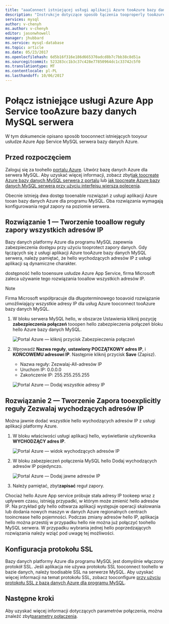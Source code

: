 ```yaml
---
title: "aaaConnect istniejącej usługi aplikacji Azure tooAzure bazy danych dla programu MySQL | Dokumentacja firmy Microsoft"
description: "Instrukcje dotyczące sposób łączenia tooproperly tooAzure usłudze Azure App Service istniejącej bazy danych dla programu MySQL"
services: mysql
author: v-chenyh
ms.author: v-chenyh
editor: jasonwhowell
manager: jhubbard
ms.service: mysql-database
ms.topic: article
ms.date: 05/23/2017
ms.openlocfilehash: 6d5b16f316e186d665370adcd8b7c7bb38c8d51a
ms.sourcegitcommit: 523283cc1b3c37c428e77850964dc1c33742c5f0
ms.translationtype: MT
ms.contentlocale: pl-PL
ms.lasthandoff: 10/06/2017
---
```

# <a name="connect-an-existing-azure-app-service-tooazure-database-for-mysql-server"></a>Połącz istniejące usługi Azure App Service tooAzure bazy danych MySQL serwera
W tym dokumencie opisano sposób tooconnect istniejących tooyour usłudze Azure App Service MySQL serwera bazy danych Azure.

## <a name="before-you-begin"></a>Przed rozpoczęciem
Zaloguj się za toohello [portalu Azure](https://portal.azure.com). Utwórz bazę danych Azure dla serwera MySQL. Aby uzyskać więcej informacji, zobacz zbyt[jak toocreate Azure bazy danych MySQL serwera z portalu](quickstart-create-mysql-server-database-using-azure-portal.md) lub [jak toocreate Azure bazy danych MySQL serwera przy użyciu interfejsu wiersza polecenia](quickstart-create-mysql-server-database-using-azure-cli.md).

Obecnie istnieją dwa dostęp tooenable rozwiązań z usługi aplikacji Azure tooan bazy danych Azure dla programu MySQL. Oba rozwiązania wymagają konfigurowania reguł zapory na poziomie serwera.

## <a name="solution-1---create-a-firewall-rule-tooallow-all-ips"></a>Rozwiązanie 1 — Tworzenie tooallow reguły zapory wszystkich adresów IP
Bazy danych platformy Azure dla programu MySQL zapewnia zabezpieczenia dostępu przy użyciu tooprotect zapory danych. Gdy łączących się z usługi aplikacji Azure tooAzure bazy danych MySQL serwera, należy pamiętać, że hello wychodzących adresów IP z usługi aplikacji są dynamiczne charakter. 

dostępność hello tooensure usłudze Azure App Service, firma Microsoft zaleca używanie tego rozwiązania tooallow wszystkich adresów IP.

> [!NOTE]
> Firma Microsoft współpracuje dla długoterminowego tooavoid rozwiązanie umożliwiający wszystkie adresy IP dla usług Azure tooconnect tooAzure bazy danych MySQL.

1. W bloku serwera MySQL hello, w obszarze Ustawienia kliknij pozycję **zabezpieczenia połączeń** tooopen hello zabezpieczenia połączeń bloku hello Azure bazy danych MySQL.

   ![Portal Azure — kliknij przycisk Zabezpieczenia połączeń](./media/howto-manage-firewall-using-portal/1-connection-security.png)

2. Wprowadź **Nazwa reguły**, **ustawiony POCZĄTKOWY adres IP**, i **KOŃCOWEMU adresowi IP**. Następnie kliknij przycisk **Save** (Zapisz).
   - Nazwa reguły: Zezwalaj-All-adresów IP
   - Uruchom IP: 0.0.0.0
   - Zakończenie IP: 255.255.255.255

   ![Portal Azure — Dodaj wszystkie adresy IP](./media/howto-connect-webapp/1_2-add-all-ips.png)

## <a name="solution-2---create-a-firewall-rule-tooexplicitly-allow-outbound-ips"></a>Rozwiązanie 2 — Tworzenie Zapora tooexplicitly reguły Zezwalaj wychodzących adresów IP
Można jawnie dodać wszystkie hello wychodzących adresów IP z usługi aplikacji platformy Azure.

1. W bloku właściwości usługi aplikacji hello, wyświetlanie użytkownika **WYCHODZĄCY adres IP**.

   ![Portal Azure — widok wychodzących adresów IP](./media/howto-connect-webapp/2_1-outbound-ip-address.png)

2. W bloku zabezpieczeń połączenia MySQL hello Dodaj wychodzących adresów IP pojedynczo.

   ![Portal Azure — Dodaj jawne adresów IP](./media/howto-connect-webapp/2_2-add-explicit-ips.png)

3. Należy pamiętać, zbyt**zapisać** reguł zapory.

Chociaż hello Azure App service próbuje stała adresy IP tookeep wraz z upływem czasu, istnieją przypadki, w którym może zmienić hello adresów IP. Na przykład gdy hello odtwarza aplikacji występuje operacji skalowania lub dodania nowych maszyn w danych Azure regionalnych centrach tooincrease hello pojemności. Podczas zmiany adresów hello IP, aplikacja hello można przestój w przypadku hello nie można już połączyć toohello MySQL serwera. W przypadku wybrania jednej hello poprzedzających rozwiązania należy wziąć pod uwagę tej możliwości.

## <a name="ssl-configuration"></a>Konfiguracja protokołu SSL
Bazy danych platformy Azure dla programu MySQL jest domyślnie włączony protokół SSL. Jeśli aplikacja nie używa protokołu SSL tooconnect toohello w bazie danych, należy toodisable SSL na serwerze MySQL. Aby uzyskać więcej informacji na temat protokołu SSL, zobacz tooconfigure [przy użyciu protokołu SSL z bazą danych Azure dla programu MySQL](howto-configure-ssl.md).

## <a name="next-steps"></a>Następne kroki
Aby uzyskać więcej informacji dotyczących parametrów połączenia, można znaleźć zbyt[parametry połączenia](howto-connection-string.md).
